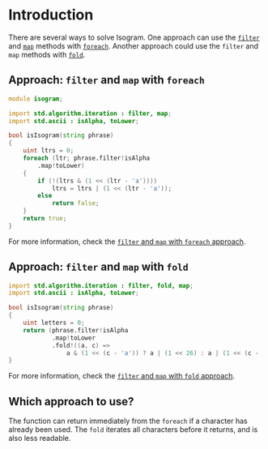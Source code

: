 # Introduction

There are several ways to solve Isogram.
One approach can use the [`filter`][filter] and [`map`][map] methods with [`foreach`][foreach].
Another approach could use the `filter` and `map` methods with [`fold`][fold].

## Approach: `filter` and `map` with `foreach`

```d
module isogram;

import std.algorithm.iteration : filter, map;
import std.ascii : isAlpha, toLower;

bool isIsogram(string phrase)
{
    uint ltrs = 0;
    foreach (ltr; phrase.filter!isAlpha
        .map!toLower)
    {
        if (!(ltrs & (1 << (ltr - 'a'))))
            ltrs = ltrs | (1 << (ltr - 'a'));
        else
            return false;
    }
    return true;
}
```

For more information, check the [`filter` and  `map` with `foreach` approach][approach-filter-map-foreach].

## Approach: `filter` and `map` with `fold`

```d
import std.algorithm.iteration : filter, fold, map;
import std.ascii : isAlpha, toLower;

bool isIsogram(string phrase)
{
    uint letters = 0;
    return (phrase.filter!isAlpha
            .map!toLower
            .fold!((a, c) =>
                a & (1 << (c - 'a')) ? a | (1 << 26) : a | (1 << (c - 'a')))(letters) & (1 << 26)) == 0;
}
```

For more information, check the [`filter` and  `map` with `fold` approach][approach-filter-map-fold].

## Which approach to use?

The function can return immediately from the `foreach` if a character has already been used.
The `fold` iterates all characters before it returns, and is also less readable.

[approach-filter-map-foreach]: https://exercism.org/tracks/d/exercises/isogram/approaches/filter-map-foreach
[approach-filter-map-fold]: https://exercism.org/tracks/d/exercises/isogram/approaches/filter-map-fold
[filter]: https://dlang.org/phobos/std_algorithm_iteration.html#.filter
[map]: https://dlang.org/phobos/std_algorithm_iteration.html#map
[foreach]: https://tour.dlang.org/tour/en/basics/foreach
[fold]: https://dlang.org/phobos/std_algorithm_iteration.html#fold
